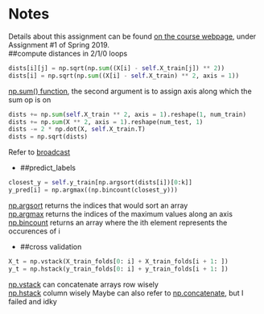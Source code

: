 Notes
=====
Details about this assignment can be found [on the course webpage](http://cs231n.github.io/), under Assignment #1 of Spring 2019.<br>
##compute distances in 2/1/0 loops<br>
```Python
dists[i][j] = np.sqrt(np.sum((X[i] - self.X_train[j]) ** 2))
dists[i] = np.sqrt(np.sum((X[i] - self.X_train) ** 2, axis = 1))
```
[np.sum() function](https://docs.scipy.org/doc/numpy/reference/generated/numpy.sum.html), the second argument is to assign axis along which the sum op is on<br>
```Python
dists += np.sum(self.X_train ** 2, axis = 1).reshape(1, num_train)
dists += np.sum(X ** 2, axis = 1).reshape(num_test, 1)
dists -= 2 * np.dot(X, self.X_train.T)
dists = np.sqrt(dists)
```
Refer to [broadcast](https://www.runoob.com/numpy/numpy-broadcast.html)<br>
* ##predict_labels<br>
```Python
closest_y = self.y_train[np.argsort(dists[i])[0:k]]
y_pred[i] = np.argmax((np.bincount(closest_y)))
```
[np.argsort](https://docs.scipy.org/doc/numpy/reference/generated/numpy.argsort.html) returns the indices that would sort an array<br>
[np.argmax](https://docs.scipy.org/doc/numpy/reference/generated/numpy.argmax.html) returns the indices of the maximum values along an axis<br>
[np.bincount](https://docs.scipy.org/doc/numpy/reference/generated/numpy.bincount.html) returns an array where the ith element represents the occurences of i
* ##cross validation
```Python
X_t = np.vstack(X_train_folds[0: i] + X_train_folds[i + 1: ])
y_t = np.hstack(y_train_folds[0: i] + y_train_folds[i + 1: ])
```
[np.vstack](https://docs.scipy.org/doc/numpy/reference/generated/numpy.vstack.html) can concatenate arrays row wisely<br>
[np.hstack](https://docs.scipy.org/doc/numpy/reference/generated/numpy.hstack.html) column wisely
Maybe can also refer to [np.concatenate](https://docs.scipy.org/doc/numpy/reference/generated/numpy.concatenate.html), but I failed and idky
